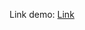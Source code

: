 Link demo: [Link](https://drive.google.com/drive/folders/1khHGYmLHIh8pEDeVcKNDwc46_0vmzOj_?fbclid=IwAR3sIrLJa6jhgKrl-zKRKHJMBz13BXSvBudnQuB18sD_oxTEcacugxHhdnc)
